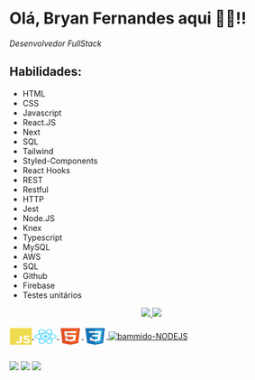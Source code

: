 # Olá, Bryan Fernandes aqui 👋🏾!!

*Desenvolvedor FullStack*

## Habilidades:
* HTML
* CSS
* Javascript
* React.JS
* Next
* SQL
* Tailwind
* Styled-Components 
* React Hooks
* REST
* Restful
* HTTP
* Jest
* Node.JS
* Knex
* Typescript
* MySQL
* AWS
* SQL
* Github
* Firebase 
* Testes unitários

<div align="center">
  <a href="https://github.com/bammido">
  <img height="180em" src="https://github-readme-stats.vercel.app/api?username=bammido&show_icons=true&theme=vision-friendly-dark&include_all_commits=true&count_private=true"/>
  <img height="180em" src="https://github-readme-stats.vercel.app/api/top-langs/?username=bammido&layout=compact&langs_count=7&theme=vision-friendly-dark"/>
</div>
  
  <div style="display: inline_block"><br>
  <img align="center" alt="bammido-Js" height="30" width="40" src="https://raw.githubusercontent.com/devicons/devicon/master/icons/javascript/javascript-plain.svg">
  <img align="center" alt="bammido-React" height="30" width="40" src="https://raw.githubusercontent.com/devicons/devicon/master/icons/react/react-original.svg">
  <img align="center" alt="bammido-HTML" height="30" width="40" src="https://raw.githubusercontent.com/devicons/devicon/master/icons/html5/html5-original.svg">
  <img align="center" alt="bammido-CSS" height="30" width="40" src="https://raw.githubusercontent.com/devicons/devicon/master/icons/css3/css3-original.svg">
  <img align="center" alt="bammido-NODEJS" height="60" width="75" src="https://cdn.jsdelivr.net/gh/devicons/devicon/icons/nodejs/nodejs-original-wordmark.svg">
</div>
  
  ##
  
  <div> 
  <a href="https://api.whatsapp.com/send?phone=5584996495206&text=Ol%C3%A1%20Bryan..." target="_blank"><img src="https://img.shields.io/badge/WhatsApp-25D366?style=for-the-badge&logo=whatsapp&logoColor=white" target="_blank"></a>
  <a href = "mailto:bryanfernandes8@gmail.com"><img src="https://img.shields.io/badge/-Gmail-%23333?style=for-the-badge&logo=gmail&logoColor=white" target="_blank"></a>
  <a href="https://www.linkedin.com/in/bryan-fernandes-de-oliveira-8085671a8/" target="_blank"><img src="https://img.shields.io/badge/-LinkedIn-%230077B5?style=for-the-badge&logo=linkedin&logoColor=white" target="_blank"></a> 
 </div>
